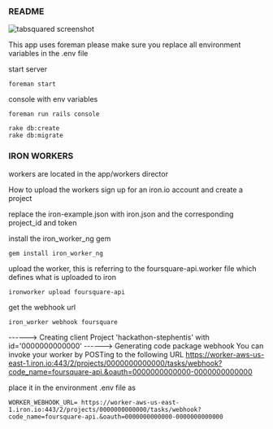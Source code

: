 ### README

![tabsquared screenshot](http://i.imgur.com/bdOVDFk.png "Screenshot")

This app uses foreman
please make sure you replace all environment variables in the .env file

start server
    
    foreman start

console with env variables
    
    foreman run rails console

    rake db:create
    rake db:migrate




### IRON WORKERS

workers are located in the app/workers director


How to upload the workers
sign up for an iron.io account and create a project

replace the iron-example.json with iron.json and the corresponding project_id and token

install the iron_worker_ng gem

    gem install iron_worker_ng

upload the worker, this is referring to the foursquare-api.worker file which defines what is uploaded to iron
    
    ironworker upload foursquare-api

get the webhook url

    iron_worker webhook foursquare

------> Creating client
        Project 'hackathon-stephentis' with id='0000000000000'
------> Generating code package webhook
        You can invoke your worker by POSTing to the following URL
        https://worker-aws-us-east-1.iron.io:443/2/projects/0000000000000/tasks/webhook?code_name=foursquare-api.&oauth=0000000000000-0000000000000

place it in the environment .env file as 

    WORKER_WEBHOOK_URL= https://worker-aws-us-east-1.iron.io:443/2/projects/0000000000000/tasks/webhook?code_name=foursquare-api.&oauth=0000000000000-0000000000000